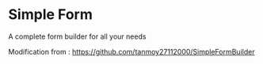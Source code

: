 # Simple Form

A complete form builder for all your needs

Modification from : https://github.com/tanmoy27112000/SimpleFormBuilder
